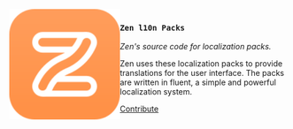 <img src="assets/logo.svg" height="200" align="left"/>

### `Zen l10n Packs`
*Zen's source code for localization packs.*

Zen uses these localization packs to provide translations for the user interface. The packs are written in fluent, a simple and powerful localization system. 

<a href="https://docs.zen-browser.app/contribute/translation">Contribute</a>

<br/>
<br/>
